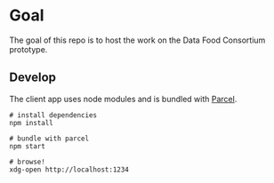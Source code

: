 # Goal

The goal of this repo is to host the work on the Data Food Consortium prototype.

## Develop

The client app uses node modules and is bundled with [Parcel](https://parceljs.org/).

```
# install dependencies
npm install

# bundle with parcel
npm start

# browse!
xdg-open http://localhost:1234
```

